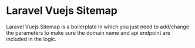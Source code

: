 # Laravel Vuejs Sitemap
Laravel Vuejs Sitemap is a boilerplate in which you just need to add/change the parameters to make sure the domain name and api endpoint are included in the logic.

